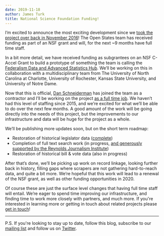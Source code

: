 ```yaml
---
date: 2019-11-18
author: James Turk
title: National Science Foundation Funding!
---
```


I’m excited to announce the most exciting development since we [took the project over back in November 2016](http://localhost:1313/adopting-open-states-e837741e97da/)!  The Open States team has received funding as part of an NSF grant and will, for the next ~9 months have full time staff.

In a bit more detail, we have received funding as subgrantees on an NSF C-Accel Grant to build a prototype of something the team is calling the [Federalism Data and Advanced Statistics Hub](https://www.nsf.gov/od/oia/convergence-accelerator/Award%20Listings/Track%20A%20Abstracts/A-7033-Windett-UNC-Charlotte.pdf).  We’ll be working on this in collaboration with a multidisciplinary team from The University of North Carolina at Charlotte, University of Rochester, Kansas State University, and University of Notre Dame.

Now that this is official, [Dan Schneiderman](http://www.schneidy.com/) has joined the team as a contractor and I’ll be working on the project [as a full time job](https://jamesturk.net).  We haven’t had this level of staffing since 2015, and we’re excited for what we’ll be able to do over the next few months.  A good amount of the work will be going directly into the needs of this project, but the improvements to our infrastructure and data will be huge for the project as a whole.

We’ll be publishing more updates soon, but on the short term roadmap:

* Restoration of historical legislator data ([complete](https://github.com/openstates/people))
* Completion of full text search work (in progress, [and generously supported by the Reynolds Journalism Institute](https://blog.openstates.org/adding-full-text-search-to-open-states-14b665c1fe30/))
* Restoration of historical bill & vote data (also in progress)

After that’s done, we’ll be picking up work on record linkage, looking further back in history, filling gaps where scrapers are not gathering hard-to-reach data, and quite a bit more.  We’re hopeful that this work will lead to a renewal of the NSF grant, as well as other funding opportunities in 2020.

Of course these are just the surface level changes that having full time staff will entail.  We’re eager to spend time improving our infrastructure, and finding time to work more closely with partners, and much more.  If you're interested in learning more or getting in touch about related projects please [get in touch](mailto:contact@openstates.org)!

---

P.S. If you're looking to stay up to date, follow this blog, subscribe to our [mailing list](https://openstates.org/mailing-list/) and follow us on [Twitter](https://twitter.com/openstates).
